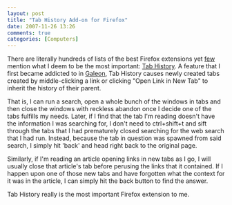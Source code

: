 ```yaml
---
layout: post
title: "Tab History Add-on for Firefox"
date: 2007-11-26 13:26
comments: true
categories: [Computers]
---
```

There are literally hundreds of lists of the best Firefox extensions yet [few](http://db.rambleschmack.net/pc_tips/best_firefox_extensions) mention what I deem to be the most important: [Tab History](https://addons.mozilla.org/en-US/firefox/addon/1859).  A feature that I first became addicted to in [Galeon](http://galeon.sourceforge.net), Tab History causes newly created tabs created by middle-clicking a link or clicking "Open Link in New Tab" to inherit the history of their parent.

That is, I can run a search, open a whole bunch of the windows in tabs and then close the windows with reckless abandon once I decide one of the tabs fulfills my needs.  Later, if I find that the tab I'm reading doesn't have the information I was searching for, I don't need to ctrl+shift+t and sift through the tabs that I had prematurely closed searching for the web search that I had run.  Instead, because the tab in question was spawned from said search, I simply hit 'back' and head right back to the original page.

Similarly, if I'm reading an article opening links in new tabs as I go, I will usually close that article's tab before perusing the links that it contained.  If I happen upon one of those new tabs and have forgotten what the context for it was in the article, I can simply hit the back button to find the answer.

Tab History really is the most important Firefox extension to me.
